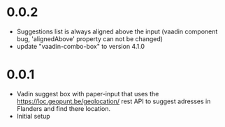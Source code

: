 0.0.2
======
* Suggestions list is always aligned above the input (vaadin component bug, 'alignedAbove' property can not be changed)
* update "vaadin-combo-box" to version 4.1.0

0.0.1
======
* Vadin suggest box with paper-input that uses the https://loc.geopunt.be/geolocation/ rest API to suggest adresses in Flanders and find there location.
* Initial setup

